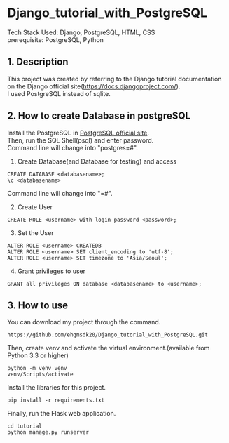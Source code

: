# Django_tutorial_with_PostgreSQL
Tech Stack Used: Django, PostgreSQL, HTML, CSS     
prerequisite: PostgreSQL, Python    

## 1. Description
This project was created by referring to the Django tutorial documentation on the Django official site(https://docs.djangoproject.com/).   
I used PostgreSQL instead of sqlite.    

## 2. How to create Database in postgreSQL
Install the PostgreSQL in [PostgreSQL official site](https://www.postgresql.org/).   
Then, run the SQL Shell(psql) and enter password.   
Command line will change into "postgres=#".    
1. Create Database(and Database for testing) and access
```
CREATE DATABASE <databasename>;
\c <databasename>
```
Command line will change into "<databasename>=#".     
  
2. Create User
```
CREATE ROLE <username> with login password <password>;
```
3. Set the User
```
ALTER ROLE <username> CREATEDB
ALTER ROLE <username> SET client_encoding to 'utf-8';   
ALTER ROLE <username> SET timezone to 'Asia/Seoul';   
```
4. Grant privileges to user   
```
GRANT all privileges ON database <databasename> to <username>;
``` 

## 3. How to use
You can download my project through the command.   
```
https://github.com/ehgmsdk20/Django_tutorial_with_PostgreSQL.git           
```
Then, create venv and activate the virtual environment.(available from Python 3.3 or higher)   
```
python -m venv venv           
venv/Scripts/activate         
```
Install the libraries for this project.   
```
pip install -r requirements.txt        
```     
Finally, run the Flask web application.   
```     
cd tutorial
python manage.py runserver
```   
